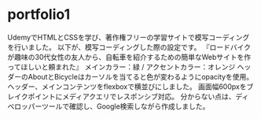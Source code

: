# portfolio1
UdemyでHTMLとCSSを学び、著作権フリーの学習サイトで模写コーディングを行いました。
以下が、模写コーディングした際の設定です。
『ロードバイクが趣味の30代女性の友人から、自転車を紹介するための簡単なWebサイトを作ってほしいと頼まれた』
メインカラー：緑 / アクセントカラー：オレンジ
ヘッダーのAboutとBicycleはカーソルを当てると色が変わるようにopacityを使用。
ヘッダー、メインコンテンツをflexboxで横並びにしました。
画面幅600pxをブレイクポイントにメディアクエリでレスポンシブ対応。
分からない点は、ディベロッパーツールで確認し、Google検索しながら作成しました。
